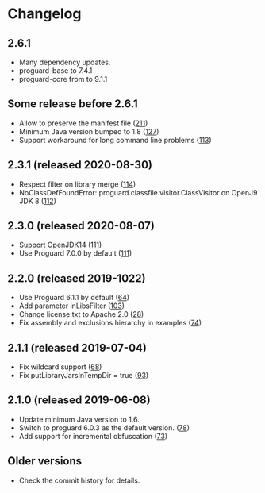 # Changelog

## 2.6.1

- Many dependency updates.
- proguard-base to 7.4.1
- proguard-core from to 9.1.1

## Some release before 2.6.1

- Allow to preserve the manifest file ([211][])
- Minimum Java version bumped to 1.8  ([127][])
- Support workaround for long command line problems ([113][])

[211]: https://github.com/wvengen/proguard-maven-plugin/issues/211
[127]: https://github.com/wvengen/proguard-maven-plugin/pull/127
[113]: https://github.com/wvengen/proguard-maven-plugin/pull/113

## 2.3.1 (released 2020-08-30)

- Respect filter on library merge ([114][])
- NoClassDefFoundError: proguard.classfile.visitor.ClassVisitor on OpenJ9 JDK 8 ([112][])

[114]: https://github.com/wvengen/proguard-maven-plugin/pull/114
[112]: https://github.com/wvengen/proguard-maven-plugin/pull/112

## 2.3.0 (released 2020-08-07)

- Support OpenJDK14 ([111][])
- Use Proguard 7.0.0 by default ([111][])

[111]: https://github.com/wvengen/proguard-maven-plugin/pull/111

## 2.2.0 (released 2019-1022)

- Use Proguard 6.1.1 by default ([64][])
- Add parameter inLibsFilter ([103][])
- Change license.txt to Apache 2.0 ([28][])
- Fix assembly and exclusions hierarchy in examples ([74][])

[64]: https://github.com/wvengen/proguard-maven-plugin/pull/64
[103]: https://github.com/wvengen/proguard-maven-plugin/pull/103
[28]: https://github.com/wvengen/proguard-maven-plugin/pull/28
[74]: https://github.com/wvengen/proguard-maven-plugin/pull/74

## 2.1.1 (released 2019-07-04)

- Fix wildcard support ([68][])
- Fix putLibraryJarsInTempDir = true ([93][])

[68]: https://github.com/wvengen/proguard-maven-plugin/pull/68
[93]: https://github.com/wvengen/proguard-maven-plugin/pull/93

## 2.1.0 (released 2019-06-08)
- Update minimum Java version to 1.6.
- Switch to proguard 6.0.3 as the default version. ([78][])
- Add support for incremental obfuscation ([73][])

[73]: https://github.com/wvengen/proguard-maven-plugin/pull/73
[78]: https://github.com/wvengen/proguard-maven-plugin/pull/78

## Older versions
- Check the commit history for details.
